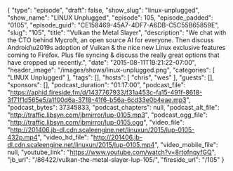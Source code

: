 {
  "type": "episode",
  "draft": false,
  "show_slug": "linux-unplugged",
  "show_name": "LINUX Unplugged",
  "episode": 105,
  "episode_padded": "0105",
  "episode_guid": "CE158469-45A7-4DF7-A6DB-C5C55B65859E",
  "slug": "105",
  "title": "Vulkan the Metal Slayer",
  "description": "We chat with the CTO behind Mycroft, an open source AI for everyone. Then discuss Android\u2019s adoption of Vulkan & the nice new Linux exclusive features coming to Firefox. Plus file syncing & discuss the really great options that have cropped up recently.",
  "date": "2015-08-11T19:21:22-07:00",
  "header_image": "/images/shows/linux-unplugged.png",
  "categories": [
    "LINUX Unplugged"
  ],
  "tags": [],
  "hosts": [
    "chris",
    "wes"
  ],
  "guests": [],
  "sponsors": [],
  "podcast_duration": "01:17:00",
  "podcast_file": "https://aphid.fireside.fm/d/1437767933/f31a453c-fa15-491f-8618-3f71f1d565e5/a1f00d6a-3718-41f6-b56a-6cd33e0b4eae.mp3",
  "podcast_bytes": 37345833,
  "podcast_chapters": null,
  "podcast_alt_file": "http://traffic.libsyn.com/jbmirror/lup-0105.mp3",
  "podcast_ogg_file": "http://traffic.libsyn.com/jbmirror/lup-0105.ogg",
  "video_file": "http://201406.jb-dl.cdn.scaleengine.net/linuxun/2015/lup-0105-432p.mp4",
  "video_hd_file": "http://201406.jb-dl.cdn.scaleengine.net/linuxun/2015/lup-0105.mp4",
  "video_mobile_file": null,
  "youtube_link": "https://www.youtube.com/watch?v=8rtofnqyfGQ",
  "jb_url": "/86422/vulkan-the-metal-slayer-lup-105/",
  "fireside_url": "/105"
}

